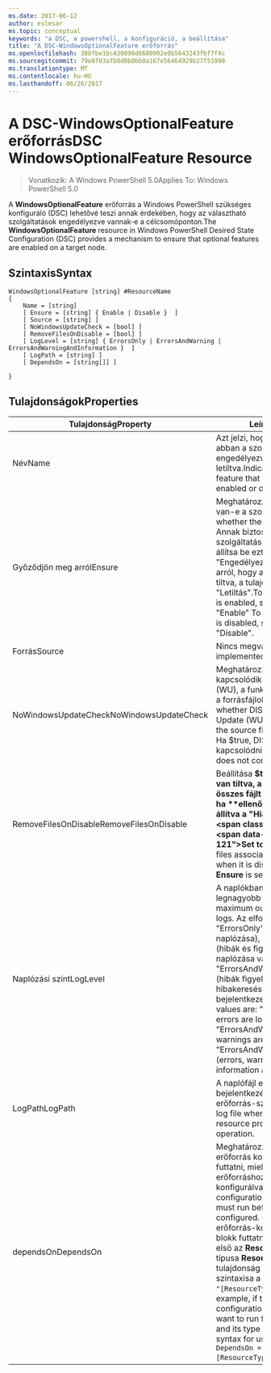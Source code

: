 ```yaml
---
ms.date: 2017-06-12
author: eslesar
ms.topic: conceptual
keywords: "a DSC, a powershell, a konfiguráció, a beállítása"
title: "A DSC-WindowsOptionalFeature erőforrás"
ms.openlocfilehash: 388fbe1bc430098d6680902e0b5643243fbf7f4c
ms.sourcegitcommit: 79e8f03afb8d0b0bb0a167e56464929b27f51990
ms.translationtype: MT
ms.contentlocale: hu-HU
ms.lasthandoff: 06/26/2017
---
```

# <a name="dsc-windowsoptionalfeature-resource"></a><span data-ttu-id="fbad2-103">A DSC-WindowsOptionalFeature erőforrás</span><span class="sxs-lookup"><span data-stu-id="fbad2-103">DSC WindowsOptionalFeature Resource</span></span>

> <span data-ttu-id="fbad2-104">Vonatkozik: A Windows PowerShell 5.0</span><span class="sxs-lookup"><span data-stu-id="fbad2-104">Applies To: Windows PowerShell 5.0</span></span>

<span data-ttu-id="fbad2-105">A **WindowsOptionalFeature** erőforrás a Windows PowerShell szükséges konfiguráló (DSC) lehetővé teszi annak érdekében, hogy az választható szolgáltatások engedélyezve vannak-e a célcsomóponton.</span><span class="sxs-lookup"><span data-stu-id="fbad2-105">The **WindowsOptionalFeature** resource in Windows PowerShell Desired State Configuration (DSC) provides a mechanism to ensure that optional features are enabled on a target node.</span></span>

## <a name="syntax"></a><span data-ttu-id="fbad2-106">Szintaxis</span><span class="sxs-lookup"><span data-stu-id="fbad2-106">Syntax</span></span>

```
WindowsOptionalFeature [string] #ResourceName
{
    Name = [string]
    [ Ensure = [string] { Enable | Disable }  ]
    [ Source = [string] ]
    [ NoWindowsUpdateCheck = [bool] ]
    [ RemoveFilesOnDisable = [bool] ]
    [ LogLevel = [string] { ErrorsOnly | ErrorsAndWarning | ErrorsAndWarningAndInformation }  ]
    [ LogPath = [string] ]
    [ DependsOn = [string[]] ]
    
}
```

## <a name="properties"></a><span data-ttu-id="fbad2-107">Tulajdonságok</span><span class="sxs-lookup"><span data-stu-id="fbad2-107">Properties</span></span>

|  <span data-ttu-id="fbad2-108">Tulajdonság</span><span class="sxs-lookup"><span data-stu-id="fbad2-108">Property</span></span>  |  <span data-ttu-id="fbad2-109">Leírás</span><span class="sxs-lookup"><span data-stu-id="fbad2-109">Description</span></span>   | 
|---|---| 
| <span data-ttu-id="fbad2-110">Név</span><span class="sxs-lookup"><span data-stu-id="fbad2-110">Name</span></span>| <span data-ttu-id="fbad2-111">Azt jelzi, hogy biztos szeretne lenni abban a szolgáltatás neve engedélyezve vagy letiltva.</span><span class="sxs-lookup"><span data-stu-id="fbad2-111">Indicates the name of the feature that you want to ensure is enabled or disabled.</span></span>| 
| <span data-ttu-id="fbad2-112">Győződjön meg arról</span><span class="sxs-lookup"><span data-stu-id="fbad2-112">Ensure</span></span>| <span data-ttu-id="fbad2-113">Meghatározza, hogy engedélyezve van-e a szolgáltatás.</span><span class="sxs-lookup"><span data-stu-id="fbad2-113">Specifies whether the feature is enabled.</span></span> <span data-ttu-id="fbad2-114">Annak biztosításához, hogy a szolgáltatás engedélyezve van, állítsa be ezt a tulajdonságot "Engedélyezés" Győződjön meg arról, hogy a szolgáltatás le van tiltva, a tulajdonság értéke "Letiltás".</span><span class="sxs-lookup"><span data-stu-id="fbad2-114">To ensure that the feature is enabled, set this property to "Enable" To ensure that the feature is disabled, set the property to "Disable".</span></span>|
| <span data-ttu-id="fbad2-115">Forrás</span><span class="sxs-lookup"><span data-stu-id="fbad2-115">Source</span></span>| <span data-ttu-id="fbad2-116">Nincs megvalósítva.</span><span class="sxs-lookup"><span data-stu-id="fbad2-116">Not implemented.</span></span>|
| <span data-ttu-id="fbad2-117">NoWindowsUpdateCheck</span><span class="sxs-lookup"><span data-stu-id="fbad2-117">NoWindowsUpdateCheck</span></span>| <span data-ttu-id="fbad2-118">Meghatározza, hogy DISM kapcsolódik-e a Windows Update (WU), a funkció engedélyezéséhez a forrásfájlok keresésekor.</span><span class="sxs-lookup"><span data-stu-id="fbad2-118">Specifies whether DISM contacts Windows Update (WU) when searching for the source files to enable a feature.</span></span> <span data-ttu-id="fbad2-119">Ha $true, DISM nem tud kapcsolódni a WU.</span><span class="sxs-lookup"><span data-stu-id="fbad2-119">If $true, DISM does not contact WU.</span></span>|
| <span data-ttu-id="fbad2-120">RemoveFilesOnDisable</span><span class="sxs-lookup"><span data-stu-id="fbad2-120">RemoveFilesOnDisable</span></span>| <span data-ttu-id="fbad2-121">Beállítása **$true** eltávolítja, ha le van tiltva, a szolgáltatás társított összes fájlt (Ez azt jelenti, hogy ha **ellenőrizze, hogy** be van állítva a "Hiányzik").</span><span class="sxs-lookup"><span data-stu-id="fbad2-121">Set to **$true** to remove all files associated with the feature when it is disabled (that is, when **Ensure** is set to "Absent").</span></span>|
| <span data-ttu-id="fbad2-122">Naplózási szint</span><span class="sxs-lookup"><span data-stu-id="fbad2-122">LogLevel</span></span>| <span data-ttu-id="fbad2-123">A naplókban megjelenő legnagyobb kimeneti szintet.</span><span class="sxs-lookup"><span data-stu-id="fbad2-123">The maximum output level shown in the logs.</span></span> <span data-ttu-id="fbad2-124">Az elfogadott értékei: "ErrorsOnly" (csak a hibák naplózása), "ErrorsAndWarning" (hibák és figyelmeztetések naplózása van), és a "ErrorsAndWarningAndInformation" (hibák figyelmeztetések és hibakeresési információ bejelentkezett).</span><span class="sxs-lookup"><span data-stu-id="fbad2-124">The accepted values are: "ErrorsOnly" (only errors are logged), "ErrorsAndWarning" (errors and warnings are logged), and "ErrorsAndWarningAndInformation" (errors, warnings, and debug information are logged).</span></span>|
| <span data-ttu-id="fbad2-125">LogPath</span><span class="sxs-lookup"><span data-stu-id="fbad2-125">LogPath</span></span>| <span data-ttu-id="fbad2-126">A naplófájl elérési útja a kívánt való bejelentkezéshez a műveletet az erőforrás-szolgáltató.</span><span class="sxs-lookup"><span data-stu-id="fbad2-126">The path to a log file where you want the resource provider to log the operation.</span></span>| 
| <span data-ttu-id="fbad2-127">dependsOn</span><span class="sxs-lookup"><span data-stu-id="fbad2-127">DependsOn</span></span>| <span data-ttu-id="fbad2-128">Meghatározza, hogy egy másik erőforrás konfigurációjának kell futtatni, mielőtt ehhez az erőforráshoz van konfigurálva.</span><span class="sxs-lookup"><span data-stu-id="fbad2-128">Specifies that the configuration of another resource must run before this resource is configured.</span></span> <span data-ttu-id="fbad2-129">Például, ha az erőforrás-konfiguráció azonosítója blokk futtatni kívánt parancsfájl első az __ResourceName__ és annak típusa __ResourceType__, az e tulajdonság használatával szintaxisa a következő `DependsOn = "[ResourceType]ResourceName"`.</span><span class="sxs-lookup"><span data-stu-id="fbad2-129">For example, if the ID of the resource configuration script block that you want to run first is __ResourceName__ and its type is __ResourceType__, the syntax for using this property is `DependsOn = "[ResourceType]ResourceName"`.</span></span>| 
 



